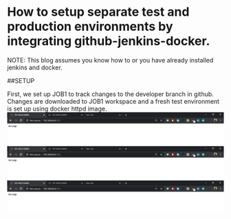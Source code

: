 # How to setup separate test and production environments by integrating github-jenkins-docker.

NOTE: This blog assumes you know how to or you have already installed jenkins and docker.

##SETUP

First, we set up JOB1 to track changes to the developer branch in github.
Changes are downloaded to JOB1 workspace and a fresh test environment is set up using docker httpd image.
![Dev server init](/images/1.jpg)
![Job1 config](/images/1.jpg)
![Job1 config](/images/1.jpg)

